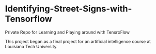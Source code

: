 # Identifying-Street-Signs-with-Tensorflow
Private Repo for Learning and Playing around with TensroFlow

This project began as a final project for an artificial intelligence course at Louisiana Tech University. 
